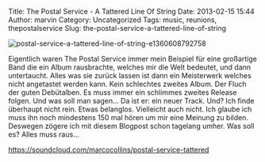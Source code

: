 Title: The Postal Service - A Tattered Line Of String
Date: 2013-02-15 15:44
Author: marvin
Category: Uncategorized
Tags: music, reunions, thepostalservice
Slug: the-postal-service-a-tattered-line-of-string

![postal-service-a-tattered-line-of-string-e1360608792758]({filename}/images/postal-service-a-tattered-line-of-string-e1360608792758.jpeg)

Eigentlich waren The Postal Service immer mein Beispiel für eine
großartige Band die ein Album rausbrachte, welches mir die Welt
bedeutet, und dann untertaucht. Alles was sie zurück lassen ist dann ein
Meisterwerk welches nicht angetastet werden kann. Kein schlechtes
zweites Album. Der Fluch der guten Debütalben. Es muss immer ein
schlimmes zweites Release folgen. Und was soll man sagen... Da ist er:
ein neuer Track. Und? Ich finde überhaupt nicht rein. Etwas belanglos.
Vielleicht auch nicht. Ich glaube ich muss ihn noch mindestens 150 mal
hören um mir eine Meinung zu bilden. Deswegen zögere ich mit diesem
Blogpost schon tagelang umher. Was soll es? Alles muss raus...

https://soundcloud.com/marcocollins/postal-service-tattered

